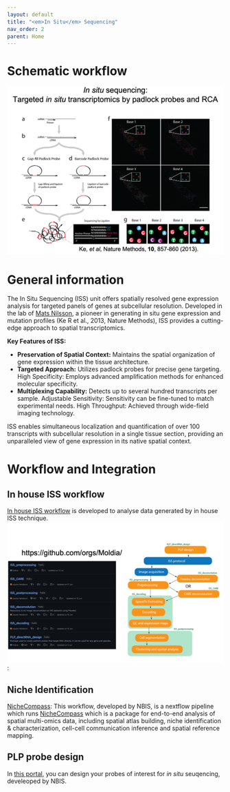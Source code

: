 ```yaml
---
layout: default
title: "<em>In Situ</em> Sequencing"
nav_order: 2
parent: Home
---
```

# Schematic workflow  

![](./Images/ISS_workflow.png)  

# General information  
The In Situ Sequencing (ISS) unit offers spatially resolved gene expression analysis for targeted panels of genes at subcellular resolution. Developed in the lab of [Mats Nilsson](http://www.scilifelab.se/researchers/mats-nilsson/), a pioneer in generating in situ gene expression and mutation profiles (Ke R et al., 2013, Nature Methods), ISS provides a cutting-edge approach to spatial transcriptomics.  

**Key Features of ISS:**  

- **Preservation of Spatial Context:** Maintains the spatial organization of gene expression within the tissue architecture.  
- **Targeted Approach:** Utilizes padlock probes for precise gene targeting.
High Specificity: Employs advanced amplification methods for enhanced molecular specificity.  
- **Multiplexing Capability:** Detects up to several hundred transcripts per sample.
Adjustable Sensitivity: Sensitivity can be fine-tuned to match experimental needs.
High Throughput: Achieved through wide-field imaging technology.  

ISS enables simultaneous localization and quantification of over 100 transcripts with subcellular resolution in a single tissue section, providing an unparalleled view of gene expression in its native spatial context.  

# Workflow and Integration  

## In house ISS workflow   
[In house ISS workflow](https://github.com/Moldia) is developed to analyse data generated by in house ISS technique.  
![](./Images/ISS_pipeline.png):  

## Niche Identification  
[NicheCompass](./Codes/Workflows/NicheCompass/NicheCompass.md): This workflow, developed by NBIS, is a nextflow pipeline which runs [NicheCompass](https://nichecompass.readthedocs.io/en/latest/index.html) which is a package for end-to-end analysis of spatial multi-omics data, including spatial atlas building, niche identification & characterization, cell-cell communication inference and spatial reference mapping.  

## PLP probe design  
In [this portal](https://r35a6f033.serve.scilifelab.se/), you can design your probes of interest for _in situ_ seuqencing, develeoped by NBIS.  
